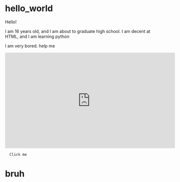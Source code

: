 # hello_world
Hello! 
<p> I am 16 years old, and I am about to graduate high school. I am decent at HTML, and I am learning python </p>


<p> I am very bored. help me </p>
  
  
  
  
  <html lang="en">
  <head>
    <meta charset="utf-8">
    <title>Rick Roll</title>
  </head>
  <body>
    <iframe id = "rick" width="560" height="315" src="https://www.youtube.com/embed/dQw4w9WgXcQ" frameborder="0" allowfullscreen></iframe>
    <div id="roll" onclick="roll()">
      
      Click me
    
    
  </body>
</html>
  <h1> bruh <h1>
